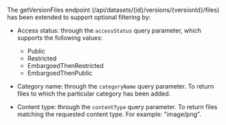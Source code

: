The getVersionFiles endpoint (/api/datasets/{id}/versions/{versionId}/files) has been extended to support optional filtering by:

- Access status: through the `accessStatus` query parameter, which supports the following values:

  - Public
  - Restricted
  - EmbargoedThenRestricted
  - EmbargoedThenPublic


- Category name: through the `categoryName` query parameter. To return files to which the particular category has been added.


- Content type: through the `contentType` query parameter. To return files matching the requested content type. For example: "image/png".
